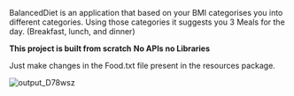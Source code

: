 BalancedDiet is an application that based on your BMI categorises you into different categories.
Using those categories it suggests you 3 Meals for the day. (Breakfast, lunch, and dinner)

**This project is built from scratch**
**No APIs no Libraries**

Just make changes in the Food.txt file present in the resources package.


![output_D78wsz](https://user-images.githubusercontent.com/10860936/61641436-c0346880-acbc-11e9-9a64-a1120a5ef9d5.gif)

